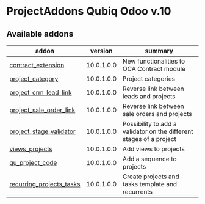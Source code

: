 ProjectAddons Qubiq Odoo v.10
=============================

[//]: # (addons)

Available addons
----------------
addon | version | summary
--- | --- | ---
[contract_extension](contract_extension/) | 10.0.1.0.0 | New functionalities to OCA Contract module
[project_category](project_category/) | 10.0.1.0.0 | Project categories
[project_crm_lead_link](project_crm_lead_link/) | 10.0.1.0.0 | Reverse link between leads and projects
[project_sale_order_link](project_sale_order_link/) | 10.0.1.0.0 | Reverse link between sale orders and projects
[project_stage_validator](project_stage_validator/) | 10.0.1.0.0 | Possibility to add a validator on the different stages of a project
[views_projects](views_projects/) | 10.0.1.0.0 | Add views to projects
[qu_project_code](qu_project_code/) | 10.0.1.0.0 | Add a sequence to projects
[recurring_projects_tasks](recurring_projects_tasks/) | 10.0.1.0.0 | Create projects and tasks template and recurrents


[//]: # (end addons)
